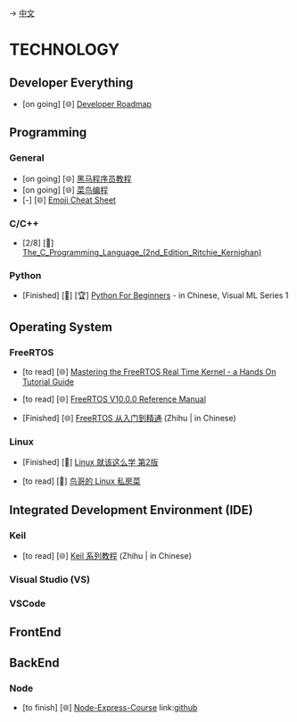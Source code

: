 -> [中文](/SKILLSETS/TECHNOLOGY/technology-cn.md)

# TECHNOLOGY
## Developer Everything
- [on going] [🌐] [Developer Roadmap](https://github.com/kamranahmedse/developer-roadmap)

## Programming
### General
- [on going] [🌐] [黑马程序员教程](https://book.itheima.net/)
- [on going] [🌐] [菜鸟编程](https://www.runoob.com/)
- [-] [🌐] [Emoji Cheat Sheet](https://www.webfx.com/tools/emoji-cheat-sheet/)

### C/C++
- [2/8] [📗] [The_C_Programming_Language_(2nd_Edition_Ritchie_Kernighan)](https://kremlin.cc/k&r.pdf)

### Python
- [Finished] [📗] [🏆] [Python For Beginners](https://github.com/Visualize-ML/Book1_Python-For-Beginners) - in Chinese, Visual ML Series 1

## Operating System
### FreeRTOS
- [to read] [🌐] [Mastering the FreeRTOS Real Time Kernel - a Hands On Tutorial Guide](https://www.freertos.org/fr-content-src/uploads/2018/07/161204_Mastering_the_FreeRTOS_Real_Time_Kernel-A_Hands-On_Tutorial_Guide.pdf)

- [to read] [🌐] [FreeRTOS V10.0.0 Reference Manual](https://www.freertos.org/fr-content-src/uploads/2018/07/FreeRTOS_Reference_Manual_V10.0.0.pdf)

- [Finished] [🌐] [FreeRTOS 从入门到精通](https://zhuanlan.zhihu.com/p/443458699) (Zhihu | in Chinese)

### Linux
- [Finished] [📗] [Linux 就该这么学 第2版](https://www.linuxprobe.com/basic-learning-00.html)

- [to read] [📗] [鸟哥的 Linux 私房菜](http://cn.linux.vbird.org/linux_basic/linux_basic.php)

## Integrated Development Environment (IDE)
### Keil
- [to read] [🌐] [Keil 系列教程](https://zhuanlan.zhihu.com/p/57700360) (Zhihu | in Chinese)
### Visual Studio (VS)

### VSCode

## FrontEnd

## BackEnd
### Node
- [to finish] [🌐] [Node-Express-Course](https://www.youtube.com/watch?v=Oe421EPjeBE) link:[github](https://github.com/john-smilga/node-express-course)
